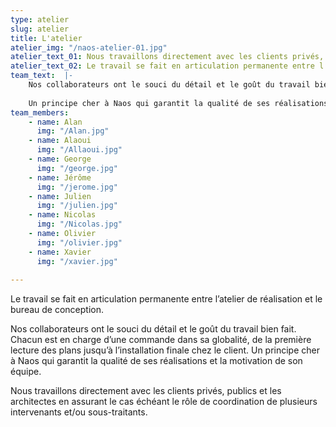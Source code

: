 ```yaml
---
type: atelier
slug: atelier
title: L'atelier
atelier_img: "/naos-atelier-01.jpg"
atelier_text_01: Nous travaillons directement avec les clients privés, publics et les architectes en assurant le cas échéant le rôle de coordination de plusieurs intervenants et/ou sous-traitants.
atelier_text_02: Le travail se fait en articulation permanente entre l’atelier de réalisation et le bureau de conception.
team_text:  |-
    Nos collaborateurs ont le souci du détail et le goût du travail bien fait. Chacun est en charge d’une commande dans sa globalité, de la première lecture des plans jusqu’à l’installation finale chez le client.
    
    Un principe cher à Naos qui garantit la qualité de ses réalisations et la motivation de son équipe.
team_members:
    - name: Alan
      img: "/Alan.jpg"
    - name: Alaoui
      img: "/Allaoui.jpg"
    - name: George
      img: "/george.jpg"
    - name: Jérôme
      img: "/jerome.jpg"
    - name: Julien
      img: "/julien.jpg"
    - name: Nicolas
      img: "/Nicolas.jpg"
    - name: Olivier
      img: "/olivier.jpg"
    - name: Xavier
      img: "/xavier.jpg"
                                          
---
```


Le travail se fait en articulation permanente entre l’atelier de réalisation et le bureau de conception.

Nos collaborateurs ont le souci du détail et le goût du travail bien fait. Chacun est en charge d’une commande dans sa globalité, de la première lecture des plans jusqu’à l’installation finale chez le client. Un principe cher à Naos qui garantit la qualité de ses réalisations et la motivation de son équipe.

Nous travaillons directement avec les clients privés, publics et les architectes en assurant le cas échéant le rôle de coordination de plusieurs intervenants et/ou sous-traitants.
